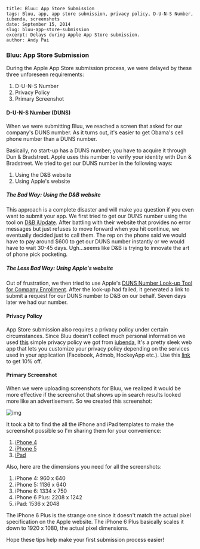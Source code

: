 ```
title: Bluu: App Store Submission
tags: Bluu, app, app store submission, privacy policy, D-U-N-S Number, iubenda, screenshots
date: September 15, 2014
slug: bluu-app-store-submission
excerpt: Delays during Apple App Store submission.
author: Andy Pai
```

### Bluu: App Store Submission

During the Apple App Store submission process, we were delayed by these three unforeseen requirements:

1. D-U-N-S Number
2. Privacy Policy
3. Primary Screenshot

#### D-U-N-S Number (DUNS)
When we were submitting Bluu, we reached a screen that asked for our company's DUNS number. As it turns out, it's easier to get Obama's cell phone number than a DUNS number.

Basically, no start-up has a DUNS number; you have to acquire it through Dun & Bradstreet. Apple uses this number to verify your identity with Dun & Bradstreet. We tried to get our DUNS number in the following ways:

1. Using the D&B website
2. Using Apple's website

##### The Bad Way: Using the D&B website

This approach is a complete disaster and will make you question if you even want to submit your app. We first tried to get our DUNS number using the tool on [D&B iUpdate](https://iupdate.dnb.com/). After battling with their website that provides no error messages but just refuses to move forward when you hit continue, we eventually decided just to call them. The rep on the phone said we would have to pay around $600 to get our DUNS number instantly or we would have to wait 30-45 days. Ugh...seems like D&B is trying to innovate the art of phone pick pocketing.

##### The Less Bad Way: Using Apple's website

Out of frustration, we then tried to use Apple's [DUNS Number Look-up Tool for Company Enrollment](https://developer.apple.com/ios/enroll/dunsLookupForm.action). After the look-up had failed, it generated a link to submit a request for our DUNS number to D&B on our behalf. Seven days later we had our number.


#### Privacy Policy

App Store submission also requires a privacy policy under certain circumstances. Since Bluu doesn't collect much personal information we used [this](https://dl.dropboxusercontent.com/u/2312024/Bluu%20Privacy%20Policy.pdf) simple privacy policy we got from [iubenda](http://iubenda.refr.cc/47N4N5B),  It's a pretty sleek web app that lets you customize your privacy policy depending on the services used in your application (Facebook, Admob, HockeyApp etc.). Use this [link](http://iubenda.refr.cc/47N4N5B) to get 10% off.

#### Primary Screenshot

When we were uploading screenshots for Bluu, we realized it would be more effective if the screenshot that shows up in search results looked more like an advertisement. So we created this screenshot:

![img](https://dl.dropboxusercontent.com/u/2312024/Bluu-Cover.jpg)

It took a bit to find the all the iPhone and iPad templates to make the screenshot possible so I'm sharing them for your convenience:

1. [iPhone 4](https://dl.dropboxusercontent.com/u/2312024/iPhone4.png)
2. [iPhone 5](https://dl.dropboxusercontent.com/u/2312024/iPhone5.png)
3. [iPad](https://dl.dropboxusercontent.com/u/2312024/iPad.png)

Also, here are the dimensions you need for all the screenshots:

1. iPhone 4: 960 x 640
2. iPhone 5: 1136 x 640
3. iPhone 6: 1334 x 750
4. iPhone 6 Plus: 2208 x 1242
5. iPad: 1536 x 2048

The iPhone 6 Plus is the strange one since it doesn't match the actual pixel specification on the Apple website. The iPhone 6 Plus basically scales it down to  1920 x 1080, the actual pixel dimensions.

Hope these tips help make your first submission process easier!
